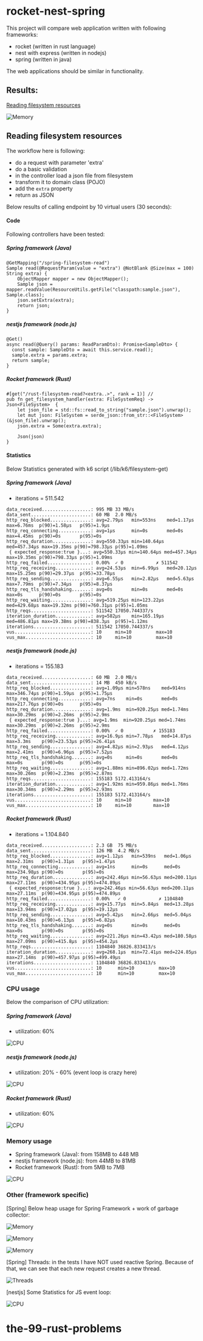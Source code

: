 # rocket-nest-spring
This project will compare web application written with following frameworks:
- rocket (written in rust language)
- nest with express (written in nodejs)
- spring (written in java)

The web applications should be similar in functionality.

## Results:

[Reading filesystem resources](#reading-filesystem-resources)

![Memory](imgs/filesystem-get/result.png)


## Reading filesystem resources

The workflow here is following:
 - do a request with parameter 'extra'
 - do a basic validation
 - in the controller load a json file from filesystem
 - transform it to domain class (POJO)
 - add the `extra` property
 - return as JSON

Below results of calling endpoint by 10 virtual users (30 seconds):

#### Code

Following controllers have been tested:

##### Spring framework (Java)

```
@GetMapping("/spring-filesystem-read")
Sample read(@RequestParam(value = "extra") @NotBlank @Size(max = 100) String extra) {
    ObjectMapper mapper = new ObjectMapper();
    Sample json = mapper.readValue(ResourceUtils.getFile("classpath:sample.json"), Sample.class);
    json.setExtra(extra);
    return json;
}
```

##### nestjs framework (node.js)

```
@Get()
async read(@Query() params: ReadParamDto): Promise<SampleDto> {
  const sample: SampleDto = await this.service.read();
  sample.extra = params.extra;
  return sample;
}

```

##### Rocket framework (Rust)

```
#[get("/rust-filesystem-read?<extra..>", rank = 1)] //
pub fn get_filesystem_handler(extra: FileSystemReq) -> Json<FileSystem>  {
    let json_file = std::fs::read_to_string("sample.json").unwrap();
    let mut json: FileSystem = serde_json::from_str::<FileSystem>(&json_file).unwrap();
    json.extra = Some(extra.extra);

    Json(json)
}

```

#### Statistics

Below Statistics generated with k6 script (/lib/k6/filesystem-get)

##### Spring framework (Java)

- iterations = 511.542

```
data_received..................: 995 MB 33 MB/s
data_sent......................: 60 MB  2.0 MB/s
http_req_blocked...............: avg=2.79µs   min=553ns    med=1.17µs   max=6.76ms  p(90)=1.58µs   p(95)=1.9µs  
http_req_connecting............: avg=1µs      min=0s       med=0s       max=4.45ms  p(90)=0s       p(95)=0s     
http_req_duration..............: avg=550.33µs min=140.64µs med=457.34µs max=19.35ms p(90)=798.33µs p(95)=1.09ms
 { expected_response:true }...: avg=550.33µs min=140.64µs med=457.34µs max=19.35ms p(90)=798.33µs p(95)=1.09ms
http_req_failed................: 0.00%  ✓ 0            ✗ 511542
http_req_receiving.............: avg=24.53µs  min=6.99µs   med=20.12µs  max=15.25ms p(90)=29.37µs  p(95)=33.78µs
http_req_sending...............: avg=6.55µs   min=2.82µs   med=5.63µs   max=7.79ms  p(90)=7.34µs   p(95)=8.37µs
http_req_tls_handshaking.......: avg=0s       min=0s       med=0s       max=0s      p(90)=0s       p(95)=0s     
http_req_waiting...............: avg=519.25µs min=123.22µs med=429.68µs max=19.32ms p(90)=760.31µs p(95)=1.05ms
http_reqs......................: 511542 17050.744337/s
iteration_duration.............: avg=582µs    min=165.19µs med=486.81µs max=19.38ms p(90)=838.3µs  p(95)=1.12ms
iterations.....................: 511542 17050.744337/s
vus............................: 10     min=10         max=10  
vus_max........................: 10     min=10         max=10

```

##### nestjs framework (node.js)

- iterations = 155.183

```
data_received..................: 60 MB  2.0 MB/s
data_sent......................: 14 MB  450 kB/s
http_req_blocked...............: avg=1.09µs min=578ns    med=914ns   max=346.74µs p(90)=1.59µs  p(95)=1.75µs
http_req_connecting............: avg=7ns    min=0s       med=0s      max=217.76µs p(90)=0s      p(95)=0s     
http_req_duration..............: avg=1.9ms  min=920.25µs med=1.74ms  max=30.29ms  p(90)=2.26ms  p(95)=2.9ms  
 { expected_response:true }...: avg=1.9ms  min=920.25µs med=1.74ms  max=30.29ms  p(90)=2.26ms  p(95)=2.9ms  
http_req_failed................: 0.00%  ✓ 0           ✗ 155183
http_req_receiving.............: avg=16.9µs min=7.78µs   med=14.87µs max=3.3ms    p(90)=23.53µs p(95)=26.41µs
http_req_sending...............: avg=4.82µs min=2.93µs   med=4.12µs  max=2.41ms   p(90)=6.96µs  p(95)=7.52µs
http_req_tls_handshaking.......: avg=0s     min=0s       med=0s      max=0s       p(90)=0s      p(95)=0s     
http_req_waiting...............: avg=1.88ms min=896.02µs med=1.72ms  max=30.26ms  p(90)=2.23ms  p(95)=2.87ms
http_reqs......................: 155183 5172.413164/s
iteration_duration.............: avg=1.92ms min=959.86µs med=1.76ms  max=30.34ms  p(90)=2.29ms  p(95)=2.93ms
iterations.....................: 155183 5172.413164/s
vus............................: 10     min=10        max=10  
vus_max........................: 10     min=10        max=10

```

##### Rocket framework (Rust)

- iterations = 1.104.840

```
data_received..................: 2.3 GB  75 MB/s
data_sent......................: 126 MB  4.2 MB/s
http_req_blocked...............: avg=1.12µs   min=539ns   med=1.06µs   max=2.31ms   p(90)=1.31µs   p(95)=1.47µs  
http_req_connecting............: avg=1ns      min=0s      med=0s       max=234.98µs p(90)=0s       p(95)=0s      
http_req_duration..............: avg=242.46µs min=56.63µs med=200.11µs max=27.11ms  p(90)=434.95µs p(95)=474.89µs
 { expected_response:true }...: avg=242.46µs min=56.63µs med=200.11µs max=27.11ms  p(90)=434.95µs p(95)=474.89µs
http_req_failed................: 0.00%   ✓ 0            ✗ 1104840
http_req_receiving.............: avg=15.77µs  min=5.84µs  med=13.28µs  max=13.94ms  p(90)=17.02µs  p(95)=19.12µs
http_req_sending...............: avg=5.42µs   min=2.66µs  med=5.04µs   max=10.43ms  p(90)=6.13µs   p(95)=6.82µs  
http_req_tls_handshaking.......: avg=0s       min=0s      med=0s       max=0s       p(90)=0s       p(95)=0s      
http_req_waiting...............: avg=221.26µs min=43.42µs med=180.58µs max=27.09ms  p(90)=415.8µs  p(95)=454.2µs
http_reqs......................: 1104840 36826.833413/s
iteration_duration.............: avg=268.1µs  min=72.41µs med=224.85µs max=27.14ms  p(90)=457.97µs p(95)=499.49µs
iterations.....................: 1104840 36826.833413/s
vus............................: 10      min=10         max=10   
vus_max........................: 10      min=10         max=10  

```


### CPU usage

Below the comparison of CPU utilization:


##### Spring framework (Java)

- utilization: 60%

![CPU](imgs/filesystem-get/spring-cpu.png)

##### nestjs framework (node.js)

- utilization: 20% - 60% (event loop is crazy here)

![CPU](imgs/filesystem-get/nest-cpu.png)

##### Rocket framework (Rust)

- utilization: 60%

![CPU](imgs/filesystem-get/rust-cpu.png)


### Memory usage

- Spring framework (Java): from 158MB to 448 MB
- nestjs framework (node.js): from 44MB to 81MB
- Rocket framework (Rust): from 5MB to 7MB


![CPU](imgs/filesystem-get/mem.png)

### Other (framework specific)


[Spring] Below heap usage for Spring Framework + work of garbage collector:

![Memory](imgs/filesystem-get/spring-memory.png)

![Memory](imgs/filesystem-get/spring-memory-2.png)

![Memory](imgs/filesystem-get/spring-memory-3.png)


[Spring] Threads: in the tests I have NOT used reactive Spring. Because of that, we can see that each new request creates a new thread.

![Threads](imgs/filesystem-get/spring-threads.png)

[nestjs] Some Statistics for JS event loop:


![CPU](imgs/filesystem-get/nest.png)
# the-99-rust-problems

